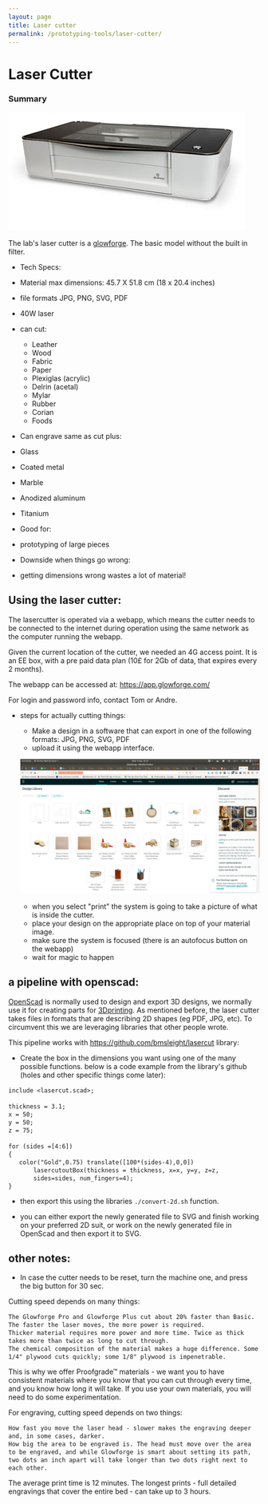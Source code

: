 ```yaml
---
layout: page
title: Laser cutter
permalink: /prototyping-tools/laser-cutter/
---
```


# Laser Cutter

### Summary


![glowforge](../media/lasercutter/glowforge.jpeg)


The lab's laser cutter is a [glowforge](https://glowforge.com/). The basic model without the built in filter.

- Tech Specs:
 - Material max dimensions: 45.7 X 51.8 cm (18 x 20.4 inches)
 - file formats JPG, PNG, SVG, PDF
 - 40W laser
 - can cut:
   - Leather
   - Wood
   - Fabric
   - Paper
   - Plexiglas (acrylic)
   - Delrin (acetal)
   - Mylar
   - Rubber
   - Corian
   - Foods
  - Can engrave same as cut plus:
   - Glass
   - Coated metal
   - Marble
   - Anodized aluminum
   - Titanium

- Good for:
 - prototyping of large pieces


- Downside when things go wrong:
 - getting dimensions wrong wastes a lot of material!

## Using the laser cutter:

The lasercutter is operated via a webapp, which means the cutter needs to be connected to the internet during operation using the same network as the computer running the webapp.

Given the current location of the cutter, we needed an 4G access point. It is an EE box, with a pre paid data plan (10£ for 2Gb of data, that expires every 2 months).

The webapp can be accessed at: https://app.glowforge.com/

For login and password info, contact Tom or Andre.

- steps for actually cutting things:
  - Make a design in a software that can export in one of the following formats: JPG, PNG, SVG, PDF
  - upload it using the webapp interface.

   ![](../media/lasercutter/initial_page_glowforge.png)


  - when you select "print" the system is going to take a picture of what is inside the cutter.
   - place your design on the appropriate place on top of your material image.
   - make sure the system is focused (there is an autofocus button on the webapp)
   - wait for magic to happen

## a pipeline with openscad:  


[OpenScad](openscad.org) is normally used to design and export 3D designs, we normally use it for creating parts for [3Dprinting](./laser-cutter.md). As mentioned before, the laser cutter takes files in formats that are describing 2D shapes (eg PDF, JPG, etc).
To circumvent this we are leveraging libraries that other people wrote.

This pipeline works with https://github.com/bmsleight/lasercut library:

 - Create the box in the dimensions you want using one of the many possible functions. below is a code example from the library's github (holes and other specific things come later):

 ```
 include <lasercut.scad>;

 thickness = 3.1;
 x = 50;
 y = 50;
 z = 75;

 for (sides =[4:6])
 {
    color("Gold",0.75) translate([100*(sides-4),0,0])
        lasercutoutBox(thickness = thickness, x=x, y=y, z=z,
        sides=sides, num_fingers=4);
}
```

 - then export this using the libraries ```./convert-2d.sh``` function.

 - you can either export the newly generated file to SVG and finish working on your preferred 2D suit, or work on the newly generated file in OpenScad and then export it to SVG.

## other notes:
- In case the cutter needs to be reset, turn the machine one, and press the big button for 30 sec.



Cutting speed depends on many things:

    The Glowforge Pro and Glowforge Plus cut about 20% faster than Basic.
    The faster the laser moves, the more power is required.
    Thicker material requires more power and more time. Twice as thick takes more than twice as long to cut through.
    The chemical composition of the material makes a huge difference. Some 1/4" plywood cuts quickly; some 1/8" plywood is impenetrable.

This is why we offer Proofgrade™ materials - we want you to have consistent materials where you know that you can cut through every time, and you know how long it will take. If you use your own materials, you will need to do some experimentation.

For engraving, cutting speed depends on two things:

    How fast you move the laser head - slower makes the engraving deeper and, in some cases, darker.
    How big the area to be engraved is. The head must move over the area to be engraved, and while Glowforge is smart about setting its path, two dots an inch apart will take longer than two dots right next to each other.

The average print time is 12 minutes. The longest prints - full detailed engravings that cover the entire bed - can take up to 3 hours.
